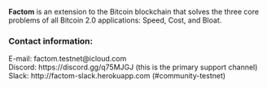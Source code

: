 <p class="HeroText">
        <strong>Factom</strong> is an extension to the Bitcoin blockchain that solves the three core problems of all Bitcoin 2.0 applications: Speed, Cost, and Bloat.
</p>
<p>
<h3>Contact information:</h3>
E-mail: factom.testnet@icloud.com <br />
Discord: https://discord.gg/q75MJGJ (this is the primary support channel) <br />
Slack: http://factom-slack.herokuapp.com (#community-testnet)
</p>

